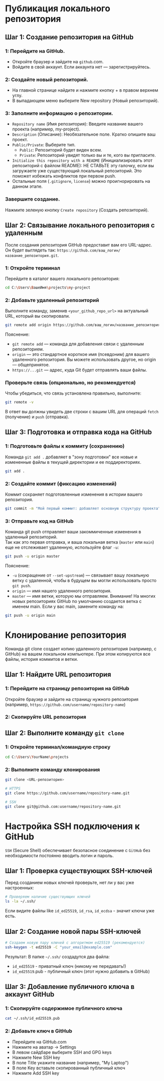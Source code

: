 # Публикация локального репозитория
## Шаг 1: Создание репозитория на GitHub
### 1: Перейдите на GitHub.

* Откройте браузер и зайдите на `github`.com.  
* Войдите в свой аккаунт. Если аккаунта нет — зарегистрируйтесь.  

### 2: Создайте новый репозиторий.

* На главной странице найдите и нажмите кнопку + в правом верхнем углу.  
* В выпадающем меню выберите New repository (Новый репозиторий).  

### 3: Заполните информацию о репозитории.

* `Repository name` (Имя репозитория): Введите название вашего проекта (например, my-project).  
* `Description` (Описание): Необязательное поле. Кратко опишите ваш проект.  
* `Public/Private`: Выберите тип.  
    * `Public`: Репозиторий будет виден всем.    
    * `Private`: Репозиторий увидят только вы и те, кого вы пригласите.  
* `Initialize this repository with a README` (Инициализировать этот репозиторий с файлом README): НЕ СТАВЬТЕ эту галочку, если вы загружаете уже существующий локальный репозиторий. Это поможет избежать конфликтов при первом push.  
* Остальные поля (`.gitignore`, `license`) можно проигнорировать на данном этапе.  

### Завершите создание.
Нажмите зеленую кнопку `Create repository` (Создать репозиторий).  

## Шаг 2: Связывание локального репозитория с удаленным
После создания репозитория GitHub предоставит вам его URL-адрес. Он будет выглядеть так: `https://github.com/ваш_логин/название_репозитория.git`.  

### 1: Откройте терминал
Перейдите в каталог вашего локального репозитория:
```bash
cd C:\Users\ВашеИмя\projects\my-project
```
### 2: Добавьте удаленный репозиторий
Выполните команду, заменив `<your_github_repo_url>` на актуальный URL, который вы скопировали.  
```bash
git remote add origin https://github.com/ваш_логин/название_репозитория.git
```

Пояснение:  
* `git remote add` — команда для добавления связи с удаленным репозиторием.  
* `origin` — это стандартное короткое имя (псевдоним) для вашего удаленного репозитория. Вы можете использовать другое, но origin — общепринятое.  
* `https://...git` — адрес, куда Git будет отправлять ваши файлы.  

### Проверьте связь (опционально, но рекомендуется)
Чтобы убедиться, что связь установлена правильно, выполните:  
```bash
git remote -v
```
В ответ вы должны увидеть две строки с вашим URL для операций `fetch` (получение) и `push` (отправка).  

## Шаг 3: Подготовка и отправка кода на GitHub

### 1: Подготовьте файлы к коммиту (сохранению)
Команда `git add .` добавляет в "зону подготовки" все новые и измененные файлы в текущей директории и ее поддиректориях.
```bash
git add .
```
### 2: Создайте коммит (фиксацию изменений)
Коммит сохраняет подготовленные изменения в истории вашего репозитория. 
```bash
git commit -m "Мой первый коммит: добавляет основную структуру проекта"
```
### 3: Отправьте код на GitHub
Команда git push отправляет ваши закоммиченные изменения в удаленный репозиторий.  
Так как это первая отправка, и ваша локальная ветка (`master` или `main`) еще не отслеживает удаленную, используйте флаг `-u`:
```bash
git push -u origin master
```
Пояснение:  
* `-u` (сокращение от `--set-upstream`) — связывает вашу локальную ветку с удаленной, чтобы в будущем вы могли использовать просто `git push`.
* `origin` — имя нашего удаленного репозитория.  
* `master` — имя ветки, которую мы отправляем. Внимание! На многих новых репозиториях GitHub по умолчанию создается ветка с именем main. Если у вас main, замените команду на:  
```bash
git push -u origin main 
```

# Клонирование репозитория
Команда git clone создает копию удаленного репозитория (например, с GitHub) на вашем локальном компьютере. При этом копируются все файлы, история коммитов и ветки.  

## Шаг 1: Найдите URL репозитория
### 1: Перейдите на страницу репозитория на GitHub
Откройте браузер и зайдите на страницу нужного репозитория (например, `https://github.com/username/repository-name`)

### 2: Скопируйте URL репозитория

## Шаг 2: Выполните команду `git clone`
### 1: Откройте терминал/командную строку
```bash
cd C:\Users\YourName\projects 
```
### 2: Выполните команду клонирования
```bash
git clone <URL-репозитория>

# HTTPS
git clone https://github.com/username/repository-name.git

# SSH
git clone git@github.com:username/repository-name.git
```

# Настройка SSH подключения к GitHub
`SSH` (Secure Shell) обеспечивает безопасное соединение с `GitHub` без необходимости постоянно вводить логин и пароль.  

## Шаг 1: Проверка существующих SSH-ключей
Перед созданием новых ключей проверьте, нет ли у вас уже настроенных:  
```bash
# Проверяем наличие существующих ключей
ls -la ~/.ssh/
```
Если видите файлы like `id_ed25519`, `id_rsa`, `id_ecdsa` - значит ключи уже есть.  

## Шаг 2: Создание новой пары SSH-ключей
```bash
# Создаем новую пару ключей с алгоритмом ed25519 (рекомендуется)
ssh-keygen -t ed25519 -C "your_email@example.com"
```
Результат: В папке `~/.ssh/` создадутся два файла:   
* `id_ed25519` - приватный ключ (никому не передавать!)  
* `id_ed25519`.pub - публичный ключ (этот нужно добавить в GitHub)  

## Шаг 3: Добавление публичного ключа в аккаунт GitHub
### 1: Скопируйте содержимое публичного ключа
```bash
cat ~/.ssh/id_ed25519.pub
```

### 2: Добавьте ключ в GitHub

- Перейдите на GitHub.com  
- Нажмите на аватар → Settings  
- В левом сайдбаре выберите SSH and GPG keys
- Нажмите New SSH key  
- В поле Title укажите название (например, "My Laptop")  
- В поле Key вставьте скопированный публичный ключ
- Нажмите Add SSH key  
